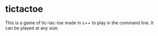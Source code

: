 # tictactoe
This is a game of tic-tac-toe made in c++ to play in the command line. It can be played at any size.
